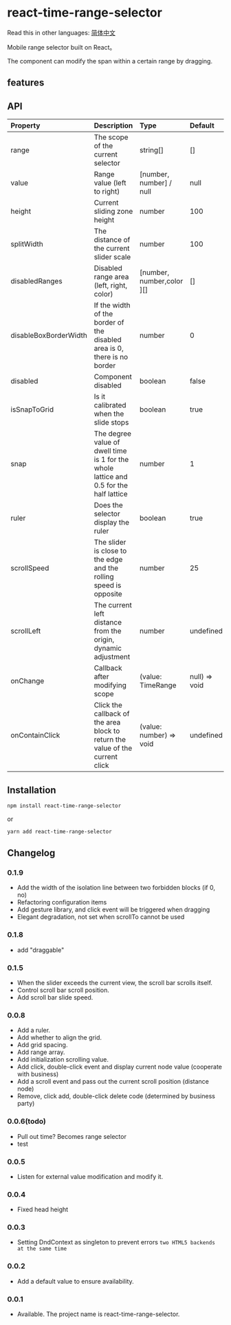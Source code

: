 # react-time-range-selector

Read this in other languages: [简体中文](https://github.com/LazierGame/react-time-range-selector/blob/main/README.zh-CN.md)

Mobile range selector built on React。

The component can modify the span within a certain range by dragging.

## features

## API

| Property | Description | Type | Default |
| :----| :---- | :---- | :---- |
| range | The scope of the current selector | string[] | [] |
| value | Range value (left to right) | [number, number] / null | null |
| height | Current sliding zone height | number | 100 |
| splitWidth | The distance of the current slider scale | number | 100 |
| disabledRanges | Disabled range area (left, right, color) | [number, number,color ][] | [] |
| disableBoxBorderWidth | If the width of the border of the disabled area is 0, there is no border | number | 0 |
| disabled| Component disabled | boolean| false|
| isSnapToGrid | Is it calibrated when the slide stops | boolean | true |
| snap | The degree value of dwell time is 1 for the whole lattice and 0.5 for the half lattice | number | 1 |
| ruler | Does the selector display the ruler | boolean | true |
| scrollSpeed | The slider is close to the edge and the rolling speed is opposite | number | 25 |
| scrollLeft | The current left distance from the origin, dynamic adjustment | number  | undefined |
| onChange | Callback after modifying scope | (value: TimeRange | null) => void| undefined |
| onContainClick | Click the callback of the area block to return the value of the current click | (value: number) => void| undefined |


## Installation

```bash
npm install react-time-range-selector
```
or

```bash
yarn add react-time-range-selector
```



## Changelog

### 0.1.9
- Add the width of the isolation line between two forbidden blocks (if 0, no)
- Refactoring configuration items
- Add gesture library, and click event will be triggered when dragging
- Elegant degradation, not set when scrollTo cannot be used

### 0.1.8
- add "draggable"

### 0.1.5
- When the slider exceeds the current view, the scroll bar scrolls itself.
- Control scroll bar scroll position.
- Add scroll bar slide speed.

### 0.0.8
- Add a ruler.
- Add whether to align the grid.
- Add grid spacing.
- Add range array.
- Add initialization scrolling value.
- Add click, double-click event and display current node value (cooperate with business)
- Add a scroll event and pass out the current scroll position (distance node)
- Remove, click add, double-click delete code (determined by business party)


### 0.0.6(todo)
- Pull out time? Becomes range selector
- test

### 0.0.5
- Listen for external value modification and modify it.

### 0.0.4
- Fixed head height

### 0.0.3
- Setting DndContext as singleton to prevent errors `two HTML5 backends at the same time`

### 0.0.2
- Add a default value to ensure availability.

### 0.0.1
- Available. The project name is react-time-range-selector.
